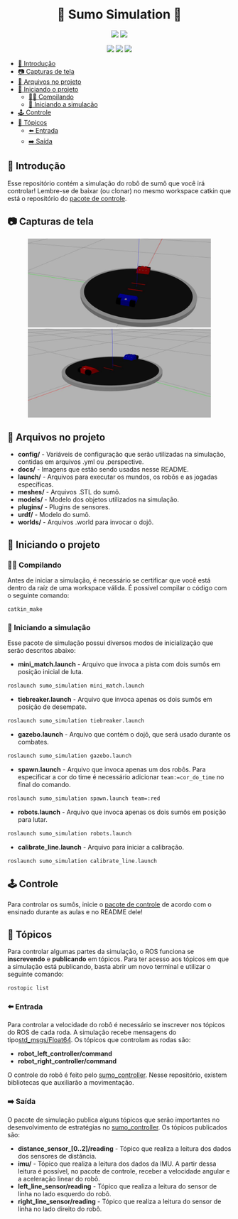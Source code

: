 <h1 align="center">
    🤼 Sumo Simulation 🤖
</h1>
<p align="center">
<img src="https://img.shields.io/badge/ROS%20version-noetic-informational?style=for-the-badge" href="http://wiki.ros.org/noetic"/>
<img src="https://img.shields.io/badge/Gazebo%20version-11-important?style=for-the-badge" href="http://gazebosim.org/"/>

</p>

<p align="center">
<img src="https://forthebadge.com/images/badges/made-with-c-plus-plus.svg" href ="https://forthebadge.com"/>
<img src="https://forthebadge.com/images/badges/built-with-love.svg" href ="https://forthebadge.com"/>
<img src="https://forthebadge.com/images/badges/it-works-why.svg" href ="https://forthebadge.com"/>

</p>

- [🎈 Introdução](#-introdução)
- [:camera: Capturas de tela](#camera-capturas-de-tela)
- [📂 Arquivos no projeto](#-arquivos-no-projeto)
- [:space_invader: Iniciando o projeto](#space_invader-iniciando-o-projeto)
  - [:woman_cartwheeling: Compilando](#woman_cartwheeling-compilando)
  - [:rocket: Iniciando a simulação](#rocket-iniciando-a-simulação)
- [:joystick: Controle](#joystick-controle)
- [:pushpin: Tópicos](#pushpin-tópicos)
  - [:arrow_left: Entrada](#arrow_left-entrada)
  - [:arrow_right: Saída](#arrow_right-saída)

## 🎈 Introdução

Esse repositório contém a simulação do robô de sumô que você irá controlar! Lembre-se de baixar (ou clonar) no mesmo workspace catkin que está o repositório do [pacote de controle](https://github.com/ps-thunderatz/sumo_controller/).

## :camera: Capturas de tela

<p align="center">
  <img height=200px src="./docs/sumo_1.jpg" />
  <img height=200px src="./docs/sumo_2.jpg" />
</p>

## 📂 Arquivos no projeto

- **config/** - Variáveis de configuração que serão utilizadas na simulação, contidas em arquivos .yml ou .perspective.
- **docs/** - Imagens que estão sendo usadas nesse README.
- **launch/** - Arquivos para executar os mundos, os robôs e as jogadas específicas.
- **meshes/** - Arquivos .STL do sumô.
- **models/** - Modelo dos objetos utilizados na simulação.
- **plugins/** - Plugins de sensores.
- **urdf/** - Modelo do sumô.
- **worlds/** - Arquivos .world para invocar o dojô.

## :space_invader: Iniciando o projeto

### :woman_cartwheeling: Compilando

Antes de iniciar a simulação, é necessário se certificar que você está dentro da raíz de uma workspace válida. É possível compilar o código com o seguinte comando:

```bash
catkin_make
```

### :rocket: Iniciando a simulação

Esse pacote de simulação possui diversos modos de inicialização que serão descritos abaixo:

- **mini_match.launch** - Arquivo que invoca a pista com dois sumôs em posição inicial de luta.

```bash
roslaunch sumo_simulation mini_match.launch
```

- **tiebreaker.launch** - Arquivo que invoca apenas os dois sumôs em posição de desempate.

```bash
roslaunch sumo_simulation tiebreaker.launch
```

- **gazebo.launch** - Arquivo que contém o dojô, que será usado durante os combates.

```bash
roslaunch sumo_simulation gazebo.launch
```

- **spawn.launch** - Arquivo que invoca apenas um dos robôs. Para especificar a cor do time é necessário adicionar ```team:=cor_do_time``` no final do comando.

```bash
roslaunch sumo_simulation spawn.launch team=:red
```

- **robots.launch** - Arquivo que invoca apenas os dois sumôs em posição para lutar.

```bash
roslaunch sumo_simulation robots.launch
```

- **calibrate_line.launch** - Arquivo para iniciar a calibração.

```bash
roslaunch sumo_simulation calibrate_line.launch
```

## :joystick: Controle

Para controlar os sumôs, inicie o [pacote de controle](https://github.com/ps-thunderatz/sumo_controller/) de acordo com o ensinado durante as aulas e no README dele!

## :pushpin: Tópicos

Para controlar algumas partes da simulação, o ROS funciona se **inscrevendo** e **publicando** em tópicos. Para ter acesso aos tópicos em que a simulação está publicando, basta abrir um novo terminal e utilizar o seguinte comando:

```bash
rostopic list
```

### :arrow_left: Entrada

Para controlar a velocidade do robô é necessário se inscrever nos tópicos do ROS de cada roda. A simulação recebe mensagens do tipo[std_msgs/Float64](http://docs.ros.org/en/noetic/api/std_msgs/html/msg/Float64.html). Os tópicos que controlam as rodas são:

- **robot_left_controller/command**
- **robot_right_controller/command**

O controle do robô é feito pelo [sumo_controller](https://github.com/ps-thunderatz/sumo_controller). Nesse repositório, existem bibliotecas que auxiliarão a movimentação.

### :arrow_right: Saída

O pacote de simulação publica alguns tópicos que serão importantes no desenvolvimento de estratégias no [sumo_controller](https://github.com/ps-thunderatz/sumo_controller). Os tópicos publicados são:

- **distance_sensor_[0..2]/reading** - Tópico que realiza a leitura dos dados dos sensores de distância.
- **imu/** - Tópico que realiza a leitura dos dados da IMU. A partir dessa leitura é possível, no pacote de controle, receber a velocidade angular e a aceleração linear do robô.
- **left_line_sensor/reading** - Tópico que realiza a leitura do sensor de linha no lado esquerdo do robô.
- **right_line_sensor/reading** - Tópico que realiza a leitura do sensor de linha no lado direito do robô.
